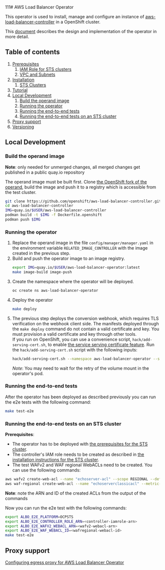 111# AWS Load Balancer Operator

This operator is used to install, manage and configure an instance of
[aws-load-balancer-controller](https://github.com/kubernetes-sigs/aws-load-balancer-controller/)
in a OpenShift cluster.

This [document](https://github.com/openshift/enhancements/blob/master/enhancements/ingress/aws-load-balancer-operator.md)
describes the design and implementation of the operator in more detail.

## Table of contents

1. [Prerequisites](docs/prerequisites.md)
   1. [IAM Role for STS clusters](docs/prerequisites.md#iam-role-for-sts-clusters)
   2. [VPC and Subnets](docs/prerequisites.md#vpc-and-subnets)
2. [Installation](docs/install.md)
   1. [STS Clusters](docs/install.md#sts-clusters)
3. [Tutorial](docs/tutorial.md)
4. [Local Development](#local-development)
    1. [Build the operand image](#build-the-operand-image)
    2. [Running the operator](#running-the-operator)
    3. [Running the end-to-end tests](#running-the-end-to-end-tests)
    4. [Running the end-to-end tests on an STS cluster](#running-the-end-to-end-tests-on-an-sts-cluster)
5. [Proxy support](#proxy-support)
6. [Versioning](docs/versioning.md)

## Local Development

### Build the operand image

**Note**: only needed for unmerged changes, all merged changes get published in a public quay.io repository

The operand image must be built first. Clone [the OpenShift fork of the operand](https://github.com/openshift/aws-load-balancer-controller),
build the image and push it to a registry which is accessible from the test cluster.

```bash
git clone https://github.com/openshift/aws-load-balancer-controller.git
cd aws-load-balancer-controller
IMG=quay.io/$USER/aws-load-balancer-controller
podman build -t $IMG -f Dockerfile.openshift
podman push $IMG
```

### Running the operator

1. Replace the operand image in the file `config/manager/manager.yaml` in 
   the environment variable `RELATED_IMAGE_CONTROLLER` with the image 
   created in the previous step.
2. Build and push the operator image to an image registry.
    ```bash
    export IMG=quay.io/$USER/aws-load-balancer-operator:latest
    make image-build image-push
    ```
3. Create the namespace where the operator will be deployed.
   ```bash
   oc create ns aws-load-balancer-operator
   ```
4. Deploy the operator
    ```bash
    make deploy
    ```
5. The previous step deploys the conversion webhook, which requires TLS verification on the webhook client side. The
   manifests deployed through the `make deploy` command do not contain a valid certificate and key. You must provision a valid certificate and key through other tools.     
   If you run on OpenShift, you can use a convenience script, `hack/add-serving-cert.sh`, to enable [the service serving certificate feature](https://docs.openshift.com/container-platform/4.13/security/certificates/service-serving-certificate.html). 
   Run the `hack/add-serving-cert.sh` script with the following inputs:
   ```bash
   hack/add-serving-cert.sh --namespace aws-load-balancer-operator --service aws-load-balancer-operator-webhook-service --secret webhook-server-cert --crd awsloadbalancercontrollers.networking.olm.openshift.io
   ```
   *Note*: You may need to wait for the retry of the volume mount in the operator's pod.

### Running the end-to-end tests

After the operator has been deployed as described previously you can run the e2e
tests with the following command:

```bash
make test-e2e
```

### Running the end-to-end tests on an STS cluster

**Prerequisites**:
- The operator has to be deployed with [the prerequisites for the STS cluster](./docs/prerequisites.md#iam-role-for-sts-clusters).
- The controller's IAM role needs to be created as described in [the installation instructions for the STS cluster](./docs/install.md#post-operator-installation-on-sts-cluster).
- The test WAFv2 and WAF regional WebACLs need to be created. You can use the following commands:
```bash
aws wafv2 create-web-acl --name "echoserver-acl" --scope REGIONAL --default-action '{"Block":{}}'  --visibility-config '{"MetricName":"echoserver","CloudWatchMetricsEnabled": false,"SampledRequestsEnabled":false}'
aws waf-regional create-web-acl --name "echoserverclassicacl" --metric-name "echoserverclassicacl" --default-action '{"Type":"BLOCK"}' --change-token "$(aws waf-regional get-change-token)"
```
**Note**: note the ARN and ID of the created ACLs from the output of the commands

Now you can run the e2e test with the following commands:
```bash
export ALBO_E2E_PLATFORM=OCPSTS
export ALBO_E2E_CONTROLLER_ROLE_ARN=<controller-iamrole-arn>
export ALBO_E2E_WAFV2_WEBACL_ARN=<wafv2-webacl-arn>
export ALBO_E2E_WAF_WEBACL_ID=<wafregional-webacl-id>
make test-e2e
```

## Proxy support

[Configuring egress proxy for AWS Load Balancer Operator](./docs/proxy.md)
